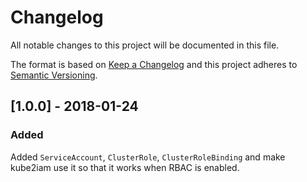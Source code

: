 # Changelog
All notable changes to this project will be documented in this file.

The format is based on [Keep a Changelog](http://keepachangelog.com/en/1.0.0/)
and this project adheres to [Semantic Versioning](http://semver.org/spec/v2.0.0.html).


## [1.0.0] - 2018-01-24
### Added
Added `ServiceAccount`, `ClusterRole`, `ClusterRoleBinding` and make
kube2iam use it so that it works when RBAC is enabled.
